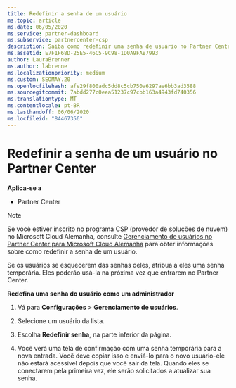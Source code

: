 ```yaml
---
title: Redefinir a senha de um usuário
ms.topic: article
ms.date: 06/05/2020
ms.service: partner-dashboard
ms.subservice: partnercenter-csp
description: Saiba como redefinir uma senha de usuário no Partner Center. Os usuários receberão uma senha temporária na próxima vez que entrarem no Partner Center.
ms.assetid: E7F1F68D-25E5-46C5-9C98-1D0A9FAB7993
author: LauraBrenner
ms.author: labrenne
ms.localizationpriority: medium
ms.custom: SEOMAY.20
ms.openlocfilehash: afe29f800adc5dd8c5cb750a6297ae6bb3ad3588
ms.sourcegitcommit: 7abdd277c0eea51237c97cbb163a4943fd740356
ms.translationtype: MT
ms.contentlocale: pt-BR
ms.lasthandoff: 06/06/2020
ms.locfileid: "84467356"
---
```

# <a name="reset-a-users-password-in-partner-center"></a>Redefinir a senha de um usuário no Partner Center

**Aplica-se a**

- Partner Center

> [!NOTE]  
> Se você estiver inscrito no programa CSP (provedor de soluções de nuvem) no Microsoft Cloud Alemanha, consulte [Gerenciamento de usuários no Partner Center para Microsoft Cloud Alemanha](user-management-in-partner-center-for-microsoft-cloud-germany.md) para obter informações sobre como redefinir a senha de um usuário.

Se os usuários se esquecerem das senhas deles, atribua a eles uma senha temporária. Eles poderão usá-la na próxima vez que entrarem no Partner Center.

**Redefina uma senha do usuário como um administrador**

1. Vá para **Configurações** &gt; **Gerenciamento de usuários**.

2. Selecione um usuário da lista.

3. Escolha **Redefinir senha**, na parte inferior da página.

4. Você verá uma tela de confirmação com uma senha temporária para a nova entrada. Você deve copiar isso e enviá-lo para o novo usuário-ele não estará acessível depois que você sair da tela. Quando eles se conectarem pela primeira vez, ele serão solicitados a atualizar sua senha.

